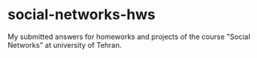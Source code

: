 # social-networks-hws
My submitted answers for homeworks and projects of the course "Social Networks" at university of Tehran.
